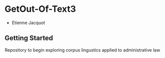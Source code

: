 # GetOut-Of-Text3

- Etienne Jacquot

## Getting Started 

Repository to begin exploring corpus lingustics applied to administrative law